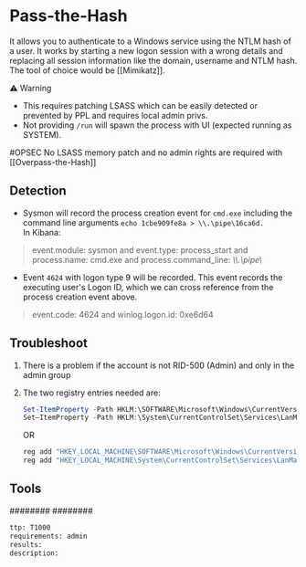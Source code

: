 # Pass-the-Hash
It allows you to authenticate to a Windows service using the NTLM hash of a user. It works by starting a new logon session with a wrong details and replacing all session information like the domain, username and NTLM hash.  
The tool of choice would be [[Mimikatz]].

⚠️ Warning
* This requires patching LSASS which can be easily detected or prevented by PPL and requires local admin privs.  
* Not providing `/run` will spawn the process with UI (expected running as SYSTEM).

#OPSEC No LSASS memory patch and no admin rights are required with [[Overpass-the-Hash]]

## Detection
* Sysmon will record the process creation event for `cmd.exe` including the command line arguments `echo 1cbe909fe8a > \\.\pipe\16ca6d.`  
In Kibana:
>event.module: sysmon and event.type: process_start and process.name: cmd.exe and process.command_line: *\\\\.\\pipe\\*
* Event `4624` with logon type 9 will be recorded. This event records the executing user's Logon ID, which we can cross reference from the process creation event above.
>event.code: 4624 and winlog.logon.id: 0xe6d64

## Troubleshoot
1. There is a problem if the account is not RID-500 (Admin) and only in the admin group

2. The two registry entries needed are:
    ```powershell
    Set-ItemProperty -Path HKLM:\SOFTWARE\Microsoft\Windows\CurrentVersion\Policies\System -Name LocalAccountTokenFilterPolicy -Value 1 -Type DWord
    Set—ItemProperty -Path HKLM:\System\CurrentControlSet\Services\LanManServer\Parameters -Name RequireSecuritySignature -Value 0 -Type DWord
    ```
    OR
    ```powershell
    reg add "HKEY_LOCAL_MACHINE\SOFTWARE\Microsoft\Windows\CurrentVersion\Policies\System" /v LocalAccountTokenFilterPolicy /t REG_DWORD /d 1 /f
    reg add "HKEY_LOCAL_MACHINE\System\CurrentControlSet\Services\LanManServer\Parameters" /v RequireSecuritySignature /t REG_DWORD /d 0 /f
    ```

## Tools
########
########


```meta
ttp: T1000
requirements: admin
results: 
description: 
``` 
